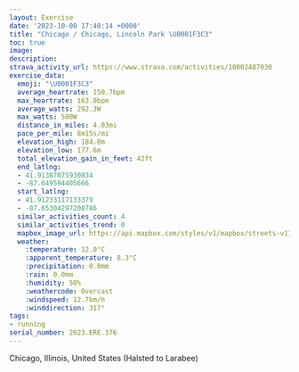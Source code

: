 ```yaml
---
layout: Exercise
date: '2023-10-08 17:40:14 +0000'
title: "Chicago / Chicago, Lincoln Park \U0001F3C3"
toc: true
image:
description:
strava_activity_url: https://www.strava.com/activities/10002487030
exercise_data:
  emoji: "\U0001F3C3"
  average_heartrate: 150.7bpm
  max_heartrate: 163.0bpm
  average_watts: 292.3W
  max_watts: 500W
  distance_in_miles: 4.03mi
  pace_per_mile: 8m15s/mi
  elevation_high: 184.0m
  elevation_low: 177.6m
  total_elevation_gain_in_feet: 42ft
  end_latlng:
  - 41.91387075930834
  - -87.649594405666
  start_latlng:
  - 41.91233117133379
  - -87.65304297208786
  similar_activities_count: 4
  similar_activities_trend: 0
  mapbox_image_url: https://api.mapbox.com/styles/v1/mapbox/streets-v11/static/path-5+787af2-1.0(ugy~Frl~uOEqKEcDC%5BGEG%3FG_%40Ac%40%3FuJI_PESEC%7DA%40ICEQBkBGsOI_AAaAIuBIs%40AU%40iKGeGBoDEiB%40q%40LqA%3Fi%40Ei%40UiAGs%40UmAE%5DByAEg%40Mi%40O%7BBHwAGuA%40%7DCO_BBEB%40ACi%40kCIq%40%3FKHHAGOKIBk%40d%40qBpA%7BAz%40sB%60AmBp%40uDbAqEx%40%7DFx%40aAReBXyA%60%40%7DH~As%40HsAFsAG%7B%40K%5B%3FYKMBWl%40IFODQEKHMb%40AZBb%40T%60Aj%40~H%40d%40AzAP~%40BXATSjAAr%40NtA%3FnAPjAJxBBZBHD%3FjDM%7CCCf%40%40NBFL%40PGzB%3F~BB~C%40j%40BNJ%3FbCeATf%40F%40zC%3FTBDFBV%3FdFF%7CQ%40F%5Cl%40BDH%40%7C%40KbA%40dBEx%40BHN%40NP%5E%40TCxBBf%40DLTNTB~DObA%3FVDDVHfD%40JHF~RY%7CCA%5C%40LBDDB%60%40%40rH),pin-s-s+e5b22e(-87.65146,41.91371),pin-s-f+89ae00(-87.64768000000005,41.9139)/auto/800x800?access_token=pk.eyJ1Ijoiam9zaGJlY2ttYW4iLCJhIjoiY205eWR2aDd1MWZ6djJrbXc4a3M0bWZleiJ9.XiG9OWkNcZk2QzjJbxLB4A
  weather:
    :temperature: 12.0°C
    :apparent_temperature: 8.3°C
    :precipitation: 0.0mm
    :rain: 0.0mm
    :humidity: 50%
    :weathercode: Overcast
    :windspeed: 12.7km/h
    :winddirection: 317°
tags:
- running
serial_number: 2023.ERE.376
---
```

Chicago, Illinois, United States (Halsted to Larabee)
